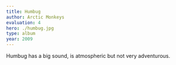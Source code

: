 ```yaml
---
title: Humbug
author: Arctic Monkeys
evaluation: 4
hero: ./humbug.jpg
type: album
year: 2009
---
```


Humbug has a big sound, is atmospheric but not very adventurous.
